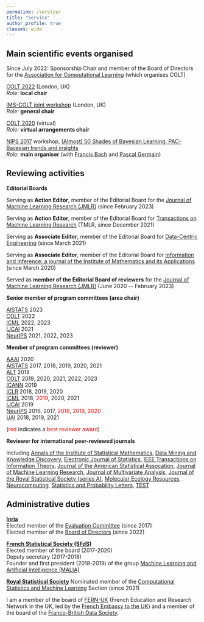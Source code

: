 ```yaml
---
permalink: /service/
title: "Service"
author_profile: true
classes: wide
---
```



## Main scientific events organised

Since July 2022: Sponsorship Chair and member of the Board of Directors for the [Association for Computational Learning](http://learningtheory.org) (which organises COLT)      

[COLT 2022](http://learningtheory.org/colt2022/) (London, UK)     
*Role:* **local chair**

[IMS-COLT joint workshop](https://bguedj.github.io/colt-ims-2022.github.io/) (London, UK)      
*Role:* **general chair**  

[COLT 2020](http://learningtheory.org/colt2020/) (virtual)        
*Role:* **virtual arrangements chair**  

[NIPS 2017](https://nips.cc/Conferences/2017/) workshop, [(Almost) 50 Shades of Bayesian Learning: PAC-Bayesian trends and insights](https://bguedj.github.io/nips2017/)     
*Role:* **main organiser** (with [Francis Bach](https://www.di.ens.fr/~fbach/) and [Pascal Germain](http://www.pascalgermain.info))

## Reviewing activities

**Editorial Boards**

Serving as **Action Editor**, member of the Editorial Board for the [Journal of Machine Learning Research (JMLR)](http://www.jmlr.org) (since February 2023)

Serving as **Action Editor**, member of the Editorial Board for [Transactions on Machine Learning Research](https://jmlr.org/tmlr/editorial-board.html) (TMLR, since December 2021)          

Serving as **Associate Editor**, member of the Editorial Board for [Data-Centric Engineering](https://www.cambridge.org/core/journals/data-centric-engineering) (since March 2021)       

Serving as **Associate Editor**, member of the Editorial Board for [Information and Inference: a journal of the Institute of Mathematics and its Applications](https://academic.oup.com/imaiai) (since March 2020)

Served as **member of the Editorial Board of reviewers** for the [Journal of Machine Learning Research (JMLR)](http://www.jmlr.org) (June 2020 -- February 2023)

**Senior member of program committees (area chair)**

[AISTATS](https://www.aistats.org) 2023    
[COLT](http://learningtheory.org) 2022       
[ICML](https://icml.cc) 2022, 2023       
[IJCAI](https://www.ijcai.org) 2021      
[NeurIPS](https://neurips.cc) 2021, 2022, 2023      

**Member of program committees (reviewer)**

[AAAI](https://www.aaai.org) 2020    
[AISTATS](https://www.aistats.org) 2017, 2018, 2019, 2020, 2021    
[ALT](http://algorithmiclearningtheory.org) 2018     
[COLT](http://learningtheory.org) 2019, 2020, 2021, 2022, 2023    
[ICANN](https://e-nns.org/) 2019     
[ICLR](https://iclr.cc) 2018, 2019, 2020    
[ICML](https://icml.cc) 2018, <span style="color:red">2019</span>, 2020, 2021     
[IJCAI](https://www.ijcai.org) 2019       
[NeurIPS](https://neurips.cc) 2016, 2017, <span style="color:red">2018</span>, <span style="color:red">2019</span>, <span style="color:red">2020</span>         
[UAI](http://www.auai.org) 2018, 2019, 2021     

(<span style="color:red">red</span> indicates a <span style="color:red">best reviewer award</span>)

**Reviewer for international peer-reviewed journals**

Including [Annals of the Institute of Statistical Mathematics](https://www.springer.com/journal/10463), [Data Mining and Knowledge Discovery](https://www.springer.com/journal/10618), [Electronic Journal of Statistics](https://imstat.org/journals-and-publications/electronic-journal-of-statistics/), [IEEE Transactions on Information Theory](https://ieeexplore.ieee.org/xpl/RecentIssue.jsp?punumber=18), [Journal of the American Statistical Assocation](https://www.tandfonline.com/toc/uasa20/current), [Journal of Machine Learning Research](http://jmlr.org), [Journal of Multivariate Analysis](https://www.journals.elsevier.com/journal-of-multivariate-analysis), [Journal of the Royal Statistical Society (series A)](https://rss.onlinelibrary.wiley.com/journal/1467985X), [Molecular Ecology Resources](https://onlinelibrary.wiley.com/journal/17550998), [Neurocomputing](https://www.journals.elsevier.com/neurocomputing), [Statistics and Probability Letters](https://www.journals.elsevier.com/statistics-and-probability-letters), [TEST](https://www.springer.com/journal/11749)

## Administrative duties

**[Inria](https://www.inria.fr/)**      
Elected member of the [Evaluation Committee](https://www.inria.fr/en/inria-evaluation-committee) (since 2017)       
Elected member of the [Board of Directors](https://www.inria.fr/en/inrias-board-directors) (since 2022)

**[French Statistical Society (SFdS)](https://www.sfds.asso.fr)**      
Elected member of the board (2017-2020)      
Deputy secretary (2017-2018)      
Founder and first president (2018-2019) of the group [Machine Learning and Artificial Intelligence (MALIA)](https://www.sfds.asso.fr/fr/malia_machine_learning_et_intelligence_artificielle/459-groupe_malia/)

**[Royal Statistical Society](https://rss.org.uk)**
Nominated member of the [Computational Statistics and Machine Learning](https://rss.org.uk/membership/rss-groups-and-committees/sections/statistical-computing/) Section (since 2021)


I am a member of the board of [FERN-UK](https://uk.ambafrance.org/The-board) (French Education and Research Network in the UK, led by the [French Embassy to the UK](https://uk.ambafrance.org/-Science-Tech-)) and a member of the board of the [Franco-British Data Society](https://www.francobritishdatasociety.org).
